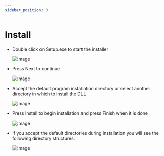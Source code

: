```yaml
---
sidebar_position: 3
---
```


# Install

- Double click on Setup.exe to start the installer

    ![image](https://user-images.githubusercontent.com/43071770/154144736-8b2e03f6-8cbc-4ed9-b898-eb089890cd31.png)

- Press Next to continue

    ![image](https://user-images.githubusercontent.com/43071770/154144951-d8662d99-ac49-4fe4-9d76-f7d614693f0d.png)

- Accept the default program installation directory or select another directory in which to install the DLL

    ![image](https://user-images.githubusercontent.com/43071770/154145129-1f4bc9ed-aa13-4f44-9bfd-1c059e407598.png)

- Press Install to begin installation and press Finish when it is done

    ![image](https://user-images.githubusercontent.com/43071770/154145486-7b87137c-c4c8-4985-ba8f-de77067f8957.png)


- If you accept the default directories during installation you will see the following directory structures:

    ![image](https://user-images.githubusercontent.com/43071770/154145959-ac782b09-3129-4113-a900-65e52ed98840.png)